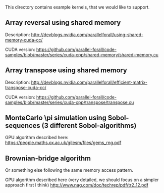 This directory contains example kernels, that we would like to
support.

Array reversal using shared memory
----------------------------------
Description: http://devblogs.nvidia.com/parallelforall/using-shared-memory-cuda-cc/
   
CUDA version: https://github.com/parallel-forall/code-samples/blob/master/series/cuda-cpp/shared-memory/shared-memory.cu

Array transpose using shared memory
-----------------------------------
Description: http://devblogs.nvidia.com/parallelforall/efficient-matrix-transpose-cuda-cc/

CUDA version: https://github.com/parallel-forall/code-samples/blob/master/series/cuda-cpp/transpose/transpose.cu

MonteCarlo \pi simulation using Sobol-sequences (3 different Sobol-algorithms)
-----------------------------------------------------------------------------
GPU algorithm described here:
https://people.maths.ox.ac.uk/gilesm/files/gems_rng.pdf

Brownian-bridge algorithm
-------------------------
Or something else following the same memory access pattern.

GPU algorithm described here (very detailed, we should focus on a
simpler approach first I think)
http://www.nag.com/doc/techrep/pdf/tr2_12.pdf
